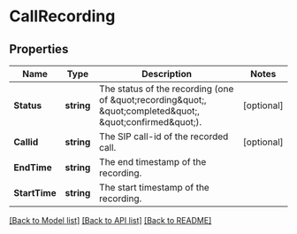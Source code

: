 # CallRecording

## Properties

Name | Type | Description | Notes
------------ | ------------- | ------------- | -------------
**Status** | **string** | The status of the recording (one of \&quot;recording\&quot;, \&quot;completed\&quot;, \&quot;confirmed\&quot;). | [optional] 
**Callid** | **string** | The SIP call-id of the recorded call. | [optional] 
**EndTime** | **string** | The end timestamp of the recording. | 
**StartTime** | **string** | The start timestamp of the recording. | 

[[Back to Model list]](../README.md#documentation-for-models) [[Back to API list]](../README.md#documentation-for-api-endpoints) [[Back to README]](../README.md)


